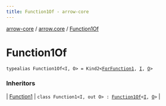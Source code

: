 ```yaml
---
title: Function1Of - arrow-core
---
```


[arrow-core](../index.html) / [arrow.core](index.html) / [Function1Of](./-function1-of.html)

# Function1Of

`typealias Function1Of<I, O> = Kind2<`[`ForFunction1`](-for-function1.html)`, `[`I`](-function1-of.html#I)`, `[`O`](-function1-of.html#O)`>`

### Inheritors

| [Function1](-function1/index.html) | `class Function1<I, out O> : `[`Function1Of`](./-function1-of.html)`<`[`I`](-function1/index.html#I)`, `[`O`](-function1/index.html#O)`>` |

